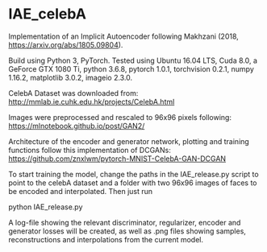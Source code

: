 # IAE_celebA

Implementation of an Implicit Autoencoder following Makhzani (2018, https://arxiv.org/abs/1805.09804).

Build using Python 3, PyTorch. Tested using Ubuntu 16.04 LTS, Cuda 8.0, a GeForce GTX 1080 Ti, python 3.6.8, pytorch 1.0.1, torchvision 0.2.1, numpy 1.16.2, matplotlib 3.0.2, imageio 2.3.0.

CelebA Dataset was downloaded from: http://mmlab.ie.cuhk.edu.hk/projects/CelebA.html

Images were preprocessed and rescaled to 96x96 pixels following: https://mlnotebook.github.io/post/GAN2/

Architecture of the encoder and generator network, plotting and training functions follow this implementation of DCGANs: https://github.com/znxlwm/pytorch-MNIST-CelebA-GAN-DCGAN

To start training the model, change the paths in the IAE_release.py script to point to the celebA dataset and a folder with two 96x96 images of faces to be encoded and interpolated. Then just run 

python IAE_release.py

A log-file showing the relevant discriminator, regularizer, encoder and generator losses will be created, as well as .png files showing samples, reconstructions and interpolations from the current model. 
